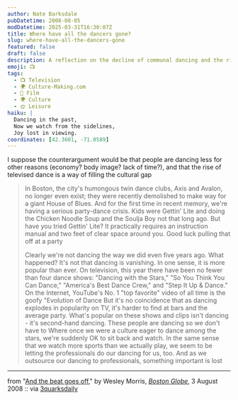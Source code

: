```yaml
---
author: Nate Barksdale
pubDatetime: 2008-08-05
modDatetime: 2025-03-31T16:30:07Z
title: Where have all the dancers gone?
slug: where-have-all-the-dancers-gone
featured: false
draft: false
description: A reflection on the decline of communal dancing and the rise of televised performances in our culture.
emoji: 📺
tags:
  - 📺 Television
  - 🌍 Culture-Making.com
  - 🎥 Film
  - 🌍 Culture
  - 🌞 Leisure
haiku: |
  Dancing in the past,  
  Now we watch from the sidelines,  
  Joy lost in viewing.
coordinates: [42.3601, -71.0589]
---
```


I suppose the counterargument would be that people are dancing less for other reasons (economy? body image? lack of time?), and that the rise of televised dance is a way of filling the cultural gap

> In Boston, the city's humongous twin dance clubs, Axis and Avalon, no longer even exist; they were recently demolished to make way for a giant House of Blues. And for the first time in recent memory, we're having a serious party-dance crisis. Kids were Gettin' Lite and doing the Chicken Noodle Soup and the Soulja Boy not that long ago. But have you tried Gettin' Lite? It practically requires an instruction manual and two feet of clear space around you. Good luck pulling that off at a party
>
> Clearly we're not dancing the way we did even five years ago. What happened?
> It's not that dancing is vanishing. In one sense, it is more popular than ever. On television, this year there have been no fewer than four dance shows: "Dancing with the Stars," "So You Think You Can Dance," "America's Best Dance Crew," and "Step It Up & Dance." On the Internet, YouTube's No. 1 "top favorite" video of all time is the goofy "Evolution of Dance
> But it's no coincidence that as dancing explodes in popularity on TV, it's harder to find at bars and the average party. What's popular on these shows and clips isn't dancing - it's second-hand dancing. These people are dancing so we don't have to
> Where once we were a culture eager to dance among the stars, we're suddenly OK to sit back and watch. In the same sense that we watch more sports than we actually play, we seem to be letting the professionals do our dancing for us, too. And as we outsource our dancing to professionals, something important is lost

---

from "[And the beat goes off](http://web.archive.org/web/20160109214152/http://www.boston.com:80/bostonglobe/ideas/articles/2008/08/03/and_the_beat_goes_off/?)," by Wesley Morris, [_Boston Globe_](http://www.boston.com/bostonglobe/), 3 August 2008 :: via [3quarksdaily](http://web.archive.org/web/20231002211450/https://3quarksdaily.blogs.com/3quarksdaily/2008/08/dancing-so-we-d.html)
